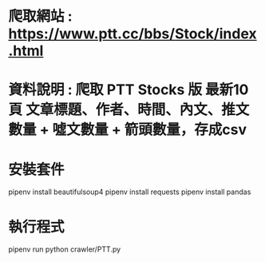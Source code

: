 # 爬取網站 : https://www.ptt.cc/bbs/Stock/index.html
# 資料說明 : 爬取 PTT Stocks 版 最新10頁 文章標題、作者、時間、內文、推文數量 + 噓文數量 + 箭頭數量，存成csv


# 安裝套件
pipenv install beautifulsoup4
pipenv install requests
pipenv install pandas

# 執行程式
pipenv run python crawler/PTT.py
